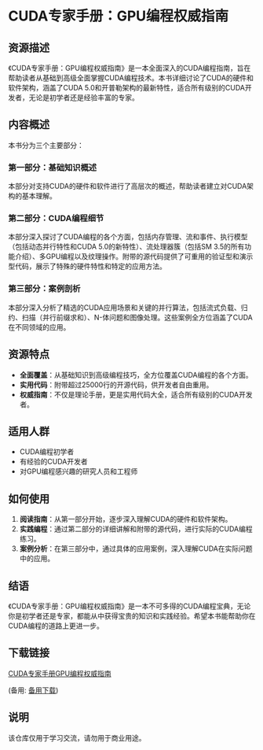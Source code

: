 # CUDA专家手册：GPU编程权威指南

## 资源描述

《CUDA专家手册：GPU编程权威指南》是一本全面深入的CUDA编程指南，旨在帮助读者从基础到高级全面掌握CUDA编程技术。本书详细讨论了CUDA的硬件和软件架构，涵盖了CUDA 5.0和开普勒架构的最新特性，适合所有级别的CUDA开发者，无论是初学者还是经验丰富的专家。

## 内容概述

本书分为三个主要部分：

### 第一部分：基础知识概述

本部分对支持CUDA的硬件和软件进行了高层次的概述，帮助读者建立对CUDA架构的基本理解。

### 第二部分：CUDA编程细节

本部分深入探讨了CUDA编程的各个方面，包括内存管理、流和事件、执行模型（包括动态并行特性和CUDA 5.0的新特性）、流处理器簇（包括SM 3.5的所有功能介绍）、多GPU编程以及纹理操作。附带的源代码提供了可重用的验证型和演示型代码，展示了特殊的硬件特性和特定的应用方法。

### 第三部分：案例剖析

本部分深入分析了精选的CUDA应用场景和关键的并行算法，包括流式负载、归约、扫描（并行前缀求和）、N-体问题和图像处理。这些案例全方位涵盖了CUDA在不同领域的应用。

## 资源特点

- **全面覆盖**：从基础知识到高级编程技巧，全方位覆盖CUDA编程的各个方面。
- **实用代码**：附带超过25000行的开源代码，供开发者自由重用。
- **权威指南**：不仅是理论手册，更是实用代码大全，适合所有级别的CUDA开发者。

## 适用人群

- CUDA编程初学者
- 有经验的CUDA开发者
- 对GPU编程感兴趣的研究人员和工程师

## 如何使用

1. **阅读指南**：从第一部分开始，逐步深入理解CUDA的硬件和软件架构。
2. **实践编程**：通过第二部分的详细讲解和附带的源代码，进行实际的CUDA编程练习。
3. **案例分析**：在第三部分中，通过具体的应用案例，深入理解CUDA在实际问题中的应用。

## 结语

《CUDA专家手册：GPU编程权威指南》是一本不可多得的CUDA编程宝典，无论你是初学者还是专家，都能从中获得宝贵的知识和实践经验。希望本书能帮助你在CUDA编程的道路上更进一步。

## 下载链接
[CUDA专家手册GPU编程权威指南](https://pan.quark.cn/s/d2a77214b0d6) 

(备用: [备用下载](https://pan.baidu.com/s/14uVvifWPSqII4bXx0CD2lQ?pwd=1234))

## 说明

该仓库仅用于学习交流，请勿用于商业用途。

